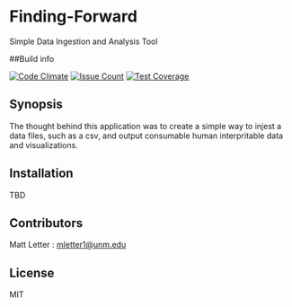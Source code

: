 # Finding-Forward
Simple Data Ingestion and Analysis Tool

##Build info

[![Code Climate](https://codeclimate.com/github/Mletter1/Finding-Forward/badges/gpa.svg)](https://codeclimate.com/github/Mletter1/Finding-Forward)
[![Issue Count](https://codeclimate.com/github/Mletter1/Finding-Forward/badges/issue_count.svg)](https://codeclimate.com/github/Mletter1/Finding-Forward)
[![Test Coverage](https://codeclimate.com/github/Mletter1/Finding-Forward/badges/coverage.svg)](https://codeclimate.com/github/Mletter1/Finding-Forward/coverage)
## Synopsis

The thought behind this application was to create a simple way to injest a data files, such as a csv, and output consumable human interpritable data and visualizations.

## Installation

TBD

## Contributors

Matt Letter : mletter1@unm.edu

## License

MIT
